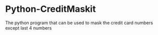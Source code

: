 # Python-CreditMaskit 
The python program that can be used to mask the credit card numbers except last 4 numbers
